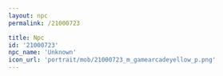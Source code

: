 ```yaml
---
layout: npc
permalink: /21000723

title: Npc
id: '21000723'
npc_name: 'Unknown'
icon_url: 'portrait/mob/21000723_m_gamearcadeyellow_p.png'
---
```


